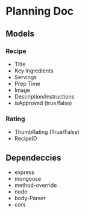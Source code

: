 # Planning Doc

## Models

### Recipe

- Title
- Key Ingredients
- Servings
- Prep Time
- Image
- Description/Instructions
- isApproved (true/false)

### Rating

- ThumbRating (True/False)
- RecipeID

## Dependeccies

- express
- mongoose
- method-override
- node
- body-Parser
- cors
